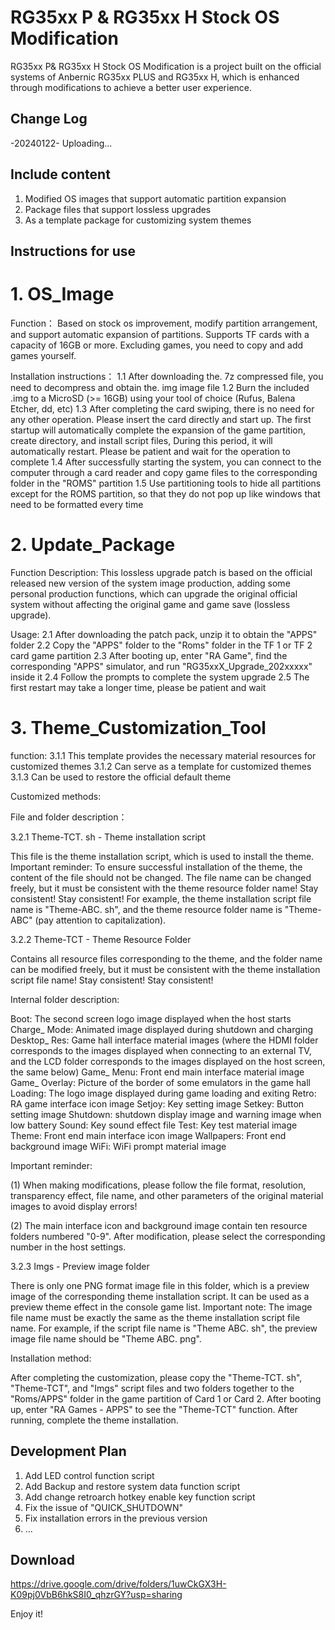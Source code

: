 # RG35xx P &amp; RG35xx H Stock OS Modification

RG35xx P& RG35xx H Stock OS Modification is a project built on the official systems of Anbernic RG35xx PLUS and RG35xx H, which is enhanced through modifications to achieve a better user experience.

Change Log
----------
-20240122-
Uploading...

Include content
---------------
1. Modified OS images that support automatic partition expansion
2. Package files that support lossless upgrades
3. As a template package for customizing system themes

Instructions for use
--------------------
# 1. OS_Image

Function：
Based on stock os improvement, modify partition arrangement, and support automatic expansion of partitions. 
Supports TF cards with a capacity of 16GB or more. 
Excluding games, you need to copy and add games yourself.

Installation instructions：
1.1 After downloading the. 7z compressed file, you need to decompress and obtain the. img image file
1.2 Burn the included .img to a MicroSD (>= 16GB) using your tool of choice (Rufus, Balena Etcher, dd, etc)
1.3 After completing the card swiping, there is no need for any other operation. Please insert the card directly and start up. 
    The first startup will automatically complete the expansion of the game partition, create directory, and install script files,
    During this period, it will automatically restart. Please be patient and wait for the operation to complete
1.4 After successfully starting the system, you can connect to the computer through a card reader and copy game files to the
    corresponding folder in the "ROMS" partition
1.5 Use partitioning tools to hide all partitions except for the ROMS partition, so that they do not pop up like windows that need to be formatted every time

# 2. Update_Package

Function Description:
This lossless upgrade patch is based on the official released new version of the system image production, adding some personal production functions, which can upgrade the original official system without affecting the original game and game save (lossless upgrade).

Usage:
2.1 After downloading the patch pack, unzip it to obtain the "APPS" folder
2.2 Copy the "APPS" folder to the "Roms" folder in the TF 1 or TF 2 card game partition
2.3 After booting up, enter "RA Game", find the corresponding "APPS" simulator, and run "RG35xxX_Upgrade_202xxxxx" inside it
2.4 Follow the prompts to complete the system upgrade
2.5 The first restart may take a longer time, please be patient and wait

# 3. Theme_Customization_Tool

function:
3.1.1 This template provides the necessary material resources for customized themes
3.1.2 Can serve as a template for customized themes
3.1.3 Can be used to restore the official default theme

Customized methods:

File and folder description：

3.2.1 Theme-TCT. sh - Theme installation script

This file is the theme installation script, which is used to install the theme.
Important reminder: To ensure successful installation of the theme, the content of the file should not be changed. 
The file name can be changed freely, but it must be consistent with the theme resource folder name! Stay consistent! Stay consistent!
For example, the theme installation script file name is "Theme-ABC. sh", and the theme resource folder name is "Theme-ABC" (pay attention to capitalization).

3.2.2 Theme-TCT - Theme Resource Folder

Contains all resource files corresponding to the theme, and the folder name can be modified freely, but it must be consistent with the theme installation script file name! Stay consistent! Stay consistent!

Internal folder description:

Boot: The second screen logo image displayed when the host starts
Charge_ Mode: Animated image displayed during shutdown and charging
Desktop_ Res: Game hall interface material images (where the HDMI folder corresponds to the images displayed when connecting to an external TV, and the LCD folder corresponds to the images displayed on the host screen, the same below)
Game_ Menu: Front end main interface material image
Game_ Overlay: Picture of the border of some emulators in the game hall
Loading: The logo image displayed during game loading and exiting
Retro: RA game interface icon image
Setjoy: Key setting image
Setkey: Button setting image
Shutdown: shutdown display image and warning image when low battery
Sound: Key sound effect file
Test: Key test material image
Theme: Front end main interface icon image
Wallpapers: Front end background image
WiFi: WiFi prompt material image

Important reminder:

(1) When making modifications, please follow the file format, resolution, transparency effect, file name, and other parameters of the original material images to avoid display errors!

(2) The main interface icon and background image contain ten resource folders numbered "0-9". After modification, please select the corresponding number in the host settings.

3.2.3 Imgs - Preview image folder

There is only one PNG format image file in this folder, which is a preview image of the corresponding theme installation script. It can be used as a preview theme effect in the console game list.
Important note: The image file name must be exactly the same as the theme installation script file name. For example, if the script file name is "Theme ABC. sh", the preview image file name should be "Theme ABC. png".

Installation method:

After completing the customization, please copy the "Theme-TCT. sh", "Theme-TCT", and "Imgs" script files and two folders together to the "Roms/APPS" folder in the game partition of Card 1 or Card 2. After booting up, enter "RA Games - APPS" to see the "Theme-TCT" function. After running, complete the theme installation.

Development Plan
----------------
1. Add LED control function script
2. Add Backup and restore system data function script
3. Add change  retroarch hotkey enable key function script
4. Fix the issue of "QUICK_SHUTDOWN"
5. Fix installation errors in the previous version
6. ...

Download
--------
https://drive.google.com/drive/folders/1uwCkGX3H-K09pj0VbB6hkS8I0_qhzrGY?usp=sharing

Enjoy it!
